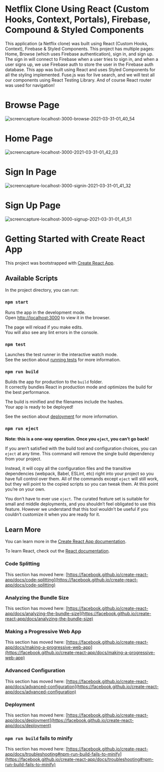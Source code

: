 # Netflix Clone Using React (Custom Hooks, Context, Portals), Firebase, Compound & Styled Components

This application (a Netflix clone) was built using React (Custom Hooks, Context), Firebase & Styled Components. This project has multiple pages: Home, Browse (which uses Firebase authentication), sign in, and sign up. The sign in will connect to Firebase when a user tries to sign in, and when a user signs up, we use Firebase auth to store the user in the Firebase auth database. This app was built using React and uses Styled Components for all the styling implemented. Fuse.js was for live search, and we will test all our components using React Testing Library. And of course React router was used for navigation!

# Browse Page
![screencapture-localhost-3000-browse-2021-03-31-01_40_54](https://user-images.githubusercontent.com/54131236/112990427-8b332580-91c2-11eb-8e89-91703fc43953.png)

# Home Page
![screencapture-localhost-3000-2021-03-31-01_42_03](https://user-images.githubusercontent.com/54131236/112990451-925a3380-91c2-11eb-807c-b227d750aea9.png)

# Sign In Page
![screencapture-localhost-3000-signin-2021-03-31-01_41_32](https://user-images.githubusercontent.com/54131236/112990459-938b6080-91c2-11eb-9d43-879250cb22b7.png)

# Sign Up Page
![screencapture-localhost-3000-signup-2021-03-31-01_41_51](https://user-images.githubusercontent.com/54131236/112990463-94bc8d80-91c2-11eb-934c-26afcc857ef1.png)


# Getting Started with Create React App

This project was bootstrapped with [Create React App](https://github.com/facebook/create-react-app).

## Available Scripts

In the project directory, you can run:

### `npm start`

Runs the app in the development mode.\
Open [http://localhost:3000](http://localhost:3000) to view it in the browser.

The page will reload if you make edits.\
You will also see any lint errors in the console.

### `npm test`

Launches the test runner in the interactive watch mode.\
See the section about [running tests](https://facebook.github.io/create-react-app/docs/running-tests) for more information.

### `npm run build`

Builds the app for production to the `build` folder.\
It correctly bundles React in production mode and optimizes the build for the best performance.

The build is minified and the filenames include the hashes.\
Your app is ready to be deployed!

See the section about [deployment](https://facebook.github.io/create-react-app/docs/deployment) for more information.

### `npm run eject`

**Note: this is a one-way operation. Once you `eject`, you can’t go back!**

If you aren’t satisfied with the build tool and configuration choices, you can `eject` at any time. This command will remove the single build dependency from your project.

Instead, it will copy all the configuration files and the transitive dependencies (webpack, Babel, ESLint, etc) right into your project so you have full control over them. All of the commands except `eject` will still work, but they will point to the copied scripts so you can tweak them. At this point you’re on your own.

You don’t have to ever use `eject`. The curated feature set is suitable for small and middle deployments, and you shouldn’t feel obligated to use this feature. However we understand that this tool wouldn’t be useful if you couldn’t customize it when you are ready for it.

## Learn More

You can learn more in the [Create React App documentation](https://facebook.github.io/create-react-app/docs/getting-started).

To learn React, check out the [React documentation](https://reactjs.org/).

### Code Splitting

This section has moved here: [https://facebook.github.io/create-react-app/docs/code-splitting](https://facebook.github.io/create-react-app/docs/code-splitting)

### Analyzing the Bundle Size

This section has moved here: [https://facebook.github.io/create-react-app/docs/analyzing-the-bundle-size](https://facebook.github.io/create-react-app/docs/analyzing-the-bundle-size)

### Making a Progressive Web App

This section has moved here: [https://facebook.github.io/create-react-app/docs/making-a-progressive-web-app](https://facebook.github.io/create-react-app/docs/making-a-progressive-web-app)

### Advanced Configuration

This section has moved here: [https://facebook.github.io/create-react-app/docs/advanced-configuration](https://facebook.github.io/create-react-app/docs/advanced-configuration)

### Deployment

This section has moved here: [https://facebook.github.io/create-react-app/docs/deployment](https://facebook.github.io/create-react-app/docs/deployment)

### `npm run build` fails to minify

This section has moved here: [https://facebook.github.io/create-react-app/docs/troubleshooting#npm-run-build-fails-to-minify](https://facebook.github.io/create-react-app/docs/troubleshooting#npm-run-build-fails-to-minify)
